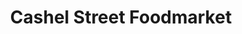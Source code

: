 ---
title: "Cashel Street Foodmarket"
url: /christchurch/cashel-street-foodmarket/
shop: Lebensmittel
---